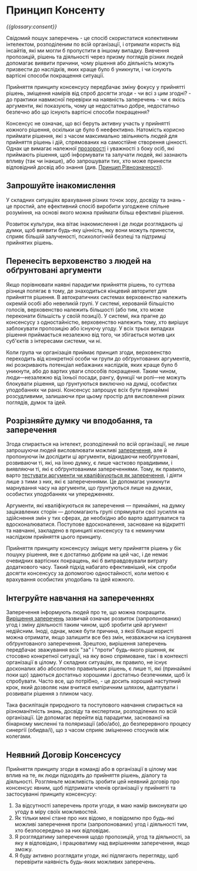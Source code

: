 # Принцип Консенту

_{{glossary:consent}}_

Свідомий пошук заперечень - це спосіб скористатися колективним інтелектом, розподіленим по всій організації, і отримати користь від інсайтів, які ми могли б пропустити в іншому випадку. Вивчення пропозицій, рішень та діяльності через призму поглядів різних людей допомагає виявити причини, чому рішення або діяльність можуть призвести до наслідків, яких краще було б уникнути, і чи існують вартісні способи покращення ситуації.

Прийняття принципу консенсусу передбачає зміну фокусу у прийнятті рішень, зміщення намірів від спроб досягти згоди - чи всі з цим згодні? - до практики навмисної перевірки на наявність заперечень - чи є якісь аргументи, які показують, чому це недостатньо добре, недостатньо безпечно або що існують вартісні способи покращення?

Консенсус не означає, що всі беруть активну участь у прийнятті кожного рішення, оскільки це було б неефективно. Натомість корисно приймати рішення, які з часом максимально звільняють людей для прийняття рішень і дій, спрямованих на самостійне створення цінності. Однак це вимагає належної [прозорості](section:principle-transparency) і уважності з боку осіб, які приймають рішення, щоб інформувати та залучати людей, які зазнають впливу (так чи інакше), або запрошувати тих, хто може принести відповідний досвід або знання (див. [Принцип Рівнозначності](section:principle-equivalence)).

## Запрошуйте інакомислення

У складних ситуаціях врахування різних точок зору, досвіду та знань - це простий, але ефективний спосіб виробити узгоджене спільне розуміння, на основі якого можна приймати більш ефективні рішення.

Розвиток культури, яка вітає інакомислення і де люди розглядають ці думки, щоб виявити будь-яку цінність, яку вони можуть принести, сприяє більшій залученості, психологічній безпеці та підтримці прийнятих рішень.

## Перенесіть верховенство з людей на обґрунтовані аргументи

Якщо порівнювати наявні парадигми прийняття рішень, то суттєва різниця полягає в тому, де знаходиться кінцевий авторитет для прийняття рішення. В автократичних системах верховенство належить окремій особі або невеликій групі. У системі, керованій більшістю голосів, верховенство належить більшості (або тим, хто може переконати більшість у своїй позиції). У системі, яка прагне до консенсусу з одностайністю, верховенство належить тому, хто вирішує заблокувати пропозицію або існуючу угоду. У всіх трьох випадках рішення приймається незалежно від того, чи збігається мотив цих суб'єктів з інтересами системи, чи ні.

Коли група чи організація приймає принцип згоди, верховенство переходить від конкретної особи чи групи до обґрунтованих аргументів, які розкривають потенціал небажаних наслідків, яких краще було б уникнути, або до вартих уваги способів покращення. Таким чином, люди—незалежно від їхньої посади, рангу, функції чи ролі—не можуть блокувати рішення, що ґрунтуються виключно на думці, особистих уподобаннях чи ранзі. Консенсус запрошує всіх бути принаймні розсудливими, залишаючи при цьому простір для висловлення різних поглядів, думок та ідей.

## Розрізняйте думку чи вподобання, та заперечення

Згода спирається на інтелект, розподілений по всій організації, не лише запрошуючи людей висловлювати можливі [заперечення](section:objection), але й пропонуючи їм дослідити ці аргументи, відкидаючи необґрунтовані, розвиваючи ті, які, на їхню думку, є лише частково правдивими, і виявляючи ті, які є обґрунтованими запереченнями. Тому, як правило, варто [тестувати аргументи чи кваліфікуються як заперечення](section:test-arguments-qualify-as-objections), і діяти лише з тими з них, які є запереченнями. Це допомагає уникнути марнування часу на аргументи, що ґрунтуються лише на думках, особистих уподобаннях чи упередженнях.

Аргументи, які кваліфікуються як заперечення — принаймні, на думку зацікавлених сторін — допомагають групі спрямувати свої зусилля на здійснення змін у тих сферах, де необхідно або варто адаптуватися та вдосконалюватися. Поступове вдосконалення, засноване на відкритті та навчанні, закладено в принципі консенсусу та є неминучим наслідком прийняття цього принципу.

Прийняття принципу консенсусу зміщує мету прийняття рішень у бік пошуку рішення, яке є достатньо добрим на цей час, і де немає очевидних вартісних покращень, які б виправдовували витрату додаткового часу. Такий підхід набагато ефективніший, ніж спроби досягти консенсусу за допомогою одностайності, коли метою є врахування особистих уподобань та ідей кожного.

## Інтегруйте навчання на запереченнях

Заперечення інформують людей про те, що можна покращити. [Вирішення заперечень](section:resolve-objections) зазвичай означає розвиток (запропонованих) угод і зміну діяльності таким чином, щоб зробити цей аргумент недійсним. Іноді, однак, може бути причина, з якої більше користі можна отримати, якщо залишити все без змін, незважаючи на існування обґрунтованого заперечення. Зрештою, вирішення заперечень передбачає зважування всіх "за" і "проти" будь-якого рішення, як стосовно конкретної ситуації, на яку воно спрямоване, так і в контексті організації в цілому. У складних ситуаціях, як правило, не існує досконалих або абсолютно правильних рішень, є лише ті, які (принаймні поки що) здаються достатньо хорошими і достатньо безпечними, щоб їх спробувати. Часто все, що потрібно, - це досить хороший наступний крок, який дозволяє нам вчитися емпіричним шляхом, адаптувати і розвивати рішення з плином часу.

Така фасилітація природного та поступового навчання спирається на різноманітність знань, досвіду та експертизи, розподілених по всій організації. Це допомагає перейти від парадигми, заснованої на бінарному мисленні та поляризації (або/або), до безперервного процесу синергії (обидва/і), що з часом сприяє зміцненню стосунків між колегами.

## Неявний Договір Консенсусу

Прийняття принципу згоди в команді або в організації в цілому має вплив на те, як люди підходять до прийняття рішень, діалогу та діяльності. Розгляньте можливість зробити цей неявний договір про консенсус явним, щоб підтримати членів організації у прийнятті та застосуванні принципу консенсусу:

1. За відсутності заперечень проти угоди, я маю намір виконувати цю угоду в міру своїх можливостей.
2. Як тільки мені стане про них відомо, я повідомлю про будь-які можливі заперечення проти (запропонованих) угод і діяльності тим, хто безпосередньо за них відповідає.
3. Я розглядатиму заперечення щодо пропозицій, угод та діяльності, за яку я відповідаю, і працюватиму над вирішенням заперечення, якщо зможу.
4. Я буду активно розглядати угоди, які підлягають перегляду, щоб перевірити наявність будь-яких можливих заперечень.

